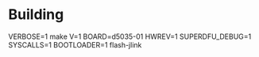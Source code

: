 # Building
 VERBOSE=1 make V=1 BOARD=d5035-01 HWREV=1 SUPERDFU_DEBUG=1 SYSCALLS=1 BOOTLOADER=1 flash-jlink